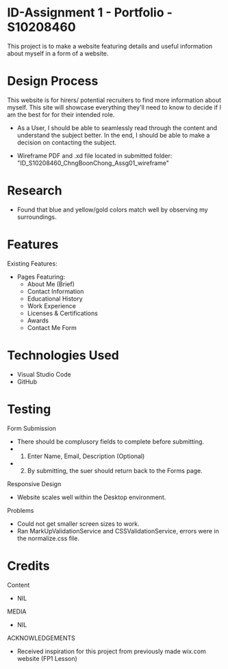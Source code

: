 # ID-Assignment 1 - Portfolio - S10208460

This project is to make a website featuring details and useful information about myself in a form of a website.

# Design Process

This website is for hirers/ potential recruiters to find more information about myself. This site will showcase everything they'll need to know to decide if I am the best for for their intended role.

- As a User, I should be able to seamlessly read through the content and understand the subject better. In the end, I should be able to make a decision on contacting the subject.

- Wireframe PDF and .xd file located in submitted folder: "ID_S10208460_ChngBoonChong_Assg01_wireframe"
  
# Research

- Found that blue and yellow/gold colors match well by observing my surroundings.

# Features
Existing Features:
- Pages Featuring:
  - About Me (Brief)
  - Contact Information
  - Educational History
  - Work Experience
  - Licenses & Certifications
  - Awards 
  - Contact Me Form


# Technologies Used
- Visual Studio Code
- GitHub

# Testing
Form Submission
- There should be complusory fields to complete before submitting.
- 1) Enter Name, Email, Description (Optional)
- 2) By submitting, the suer should return back to the Forms page.

Responsive Design
- Website scales well within the Desktop environment.

Problems
- Could not get smaller screen sizes to work.
- Ran MarkUpValidationService and CSSValidationService, errors were in the normalize.css file.

# Credits
Content
- NIL

MEDIA
- NIL

ACKNOWLEDGEMENTS
- Received inspiration for this project from previously made wix.com website (FP1 Lesson)
